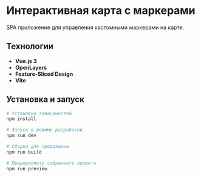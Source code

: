 # Интерактивная карта с маркерами

SPA приложение для управления кастомными маркерами на карте.

## Технологии

- **Vue.js 3**
- **OpenLayers**
- **Feature-Sliced Design**
- **Vite**

## Установка и запуск

```bash
# Установка зависимостей
npm install

# Запуск в режиме разработки
npm run dev

# Сборка для продакшена
npm run build

# Предпросмотр собранного проекта
npm run preview
```
